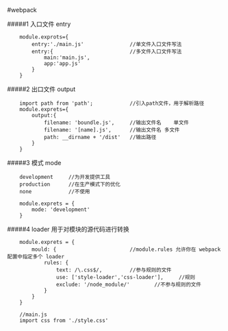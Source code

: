 #webpack

#####1	入口文件	entry
```
    module.exprots={
		entry:'./main.js'				//单文件入口文件写法
		entry:{							//多文件入口文件写法
			main:'main.js',
			app:'app.js'
		}
	}
```

#####2 出口文件		output
```
	import path from 'path';			//引入path文件，用于解析路径
	module.exprets={
		output:{
			filename: 'boundle.js',		//输出文件名    单文件
			filename: '[name].js',		//输出文件名	多文件
			path: __dirname + '/dist'	//输出路径
		}
	}
```

#####3 模式			mode
```
	development		//为开发提供工具
	production		//在生产模式下的优化
	none			//不使用

	module.exprets = {
		mode: 'development'
	}

```

#####4 loader		用于对模块的源代码进行转换
```
	module.exprets = {
		mould: {						//module.rules 允许你在 webpack配置中指定多个 loader
			rules: {					
				text: /\.css$/, 		//参与规则的文件
				use: ['style-loader','css-loader'],		//规则
				exclude: '/node_module/'		//不参与规则的文件
			}
		}
	}

	//main.js
	import css from './style.css'
```